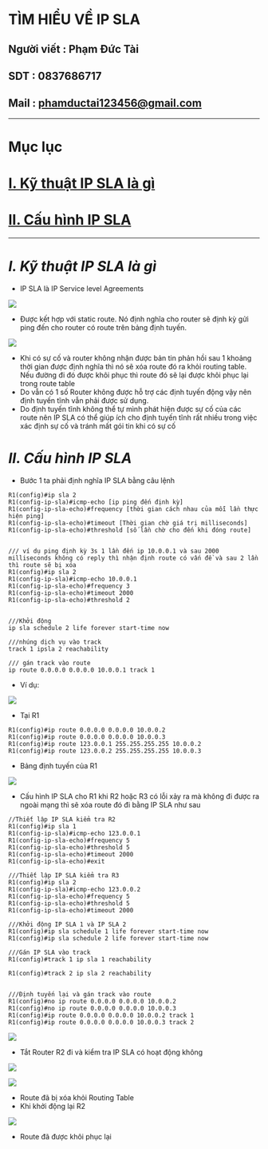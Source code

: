 <!--
# h1
## h2
### h3
#### h4
##### h5
###### h6

*in nghiêng*

**bôi đậm**

***vừa in nghiêng vừa bôi đậm***

`inlide code`

```php

echo ("highlight code");

```

[Link test](https://viblo.asia/helps/cach-su-dung-markdown-bxjvZYnwkJZ)

![markdown](https://images.viblo.asia/518eea86-f0bd-45c9-bf38-d5cb119e947d.png)

* mục 3
* mục 2
* mục 1

1. item 1
2. item 2
3. item 3

***
horizonal rules

> text

{@youtube: https://www.youtube.com/watch?v=HndN6P9ke6U}
* Cài đặt nginx bằng câu lệnh sau
```php
dnf -y install nginx
```
*	Cấu hình nginx như sau
```php
vi /etc/nginx/nginx.conf

 Server{
     ...
     server_name www.srv.world;
     ...
 }
 
-->

# TÌM HIỂU VỀ IP SLA
## Người viết : Phạm Đức Tài
## SDT : 0837686717
## Mail : phamductai123456@gmail.com

***
# Mục lục
# [I. Kỹ thuật IP SLA là gì](https://github.com/ductai124/Thuc-Tap-ViettelCo-Sunclound-/blob/main/CCNA/27.IP%20SLA/README.md#ik%E1%BB%B9-thu%E1%BA%ADt-ip-sla-l%C3%A0-g%C3%AC)

# [II. Cấu hình IP SLA](https://github.com/ductai124/Thuc-Tap-ViettelCo-Sunclound-/blob/main/CCNA/27.IP%20SLA/README.md#iic%E1%BA%A5u-h%C3%ACnh-ip-sla)
***
# ***I.	Kỹ thuật IP SLA là gì***
* IP SLA là IP Service level Agreements 

![](https://user-images.githubusercontent.com/52046920/190937283-2abe68ef-ff22-4129-8e87-d99c7244f4b7.png)
* Được kết hợp với static route. Nó định nghĩa cho router sẽ định kỳ gửi ping đến cho router có route trên bảng định tuyến.  


![](https://user-images.githubusercontent.com/52046920/190937284-06ef9efb-9972-4911-861e-e93a5511a960.png)
* Khi có sự cố và router không nhận được bản tin phản hồi sau 1 khoảng thời gian được định nghĩa thì nó sẽ xóa route đó ra khỏi routing table. Nếu đường đi đó được khôi phục thì route đó sẽ lại được khôi phục lại trong route table
* Do vẫn có 1 số Router không được hỗ trợ các định tuyến động vậy nên định tuyến tĩnh vẫn phải được sử dụng.
* Do định tuyến tĩnh không thể tự mình phát hiện được sự cố của các route nên IP SLA có thể giúp ích cho định tuyến tĩnh rất nhiều trong việc xác định sự cố và tránh mất gói tin khi có sự cố

# ***II.	Cấu hình IP SLA***
* Bước 1 ta phải định nghĩa IP SLA bằng câu lệnh 
```cisco
R1(config)#ip sla 2
R1(config-ip-sla)#icmp-echo [ip ping đến định kỳ]
R1(config-ip-sla-echo)#frequency [thời gian cách nhau của mỗi lần thực hiện ping]
R1(config-ip-sla-echo)#timeout [Thời gian chờ giá trị milliseconds]
R1(config-ip-sla-echo)#threshold [số lần chờ cho đến khi đóng route]


/// ví dụ ping định kỳ 3s 1 lần đến ip 10.0.0.1 và sau 2000 milliseconds không có reply thì nhận định route có vấn đề và sau 2 lần thì route sẽ bị xóa
R1(config)#ip sla 2
R1(config-ip-sla)#icmp-echo 10.0.0.1
R1(config-ip-sla-echo)#frequency 3
R1(config-ip-sla-echo)#timeout 2000
R1(config-ip-sla-echo)#threshold 2


///Khởi động
ip sla schedule 2 life forever start-time now

///nhúng dịch vụ vào track
track 1 ipsla 2 reachability

/// gán track vào route
ip route 0.0.0.0 0.0.0.0 10.0.0.1 track 1
```

* Ví dụ:

![](https://user-images.githubusercontent.com/52046920/190939039-39a58f54-3cd2-4468-8208-2f2382bb6564.png)
* Tại R1
```cisco
R1(config)#ip route 0.0.0.0 0.0.0.0 10.0.0.2
R1(config)#ip route 0.0.0.0 0.0.0.0 10.0.0.3
R1(config)#ip route 123.0.0.1 255.255.255.255 10.0.0.2
R1(config)#ip route 123.0.0.2 255.255.255.255 10.0.0.3

```
* Bảng định tuyến của R1

![](https://user-images.githubusercontent.com/52046920/190939358-921e7556-08fa-4546-84b2-a8529e99b1aa.png)
* Cấu hình IP SLA cho R1 khi R2 hoặc R3 có lỗi xảy ra mà không đi được ra ngoài mạng thì sẽ xóa route đó đi bằng IP SLA như sau
```cisco
//Thiết lập IP SLA kiểm tra R2
R1(config)#ip sla 1
R1(config-ip-sla)#icmp-echo 123.0.0.1
R1(config-ip-sla-echo)#frequency 5
R1(config-ip-sla-echo)#threshold 5
R1(config-ip-sla-echo)#timeout 2000
R1(config-ip-sla-echo)#exit

///Thiết lập IP SLA kiểm tra R3
R1(config)#ip sla 2
R1(config-ip-sla)#icmp-echo 123.0.0.2
R1(config-ip-sla-echo)#frequency 5
R1(config-ip-sla-echo)#threshold 5
R1(config-ip-sla-echo)#timeout 2000

///Khởi động IP SLA 1 và IP SLA 2
R1(config)#ip sla schedule 1 life forever start-time now
R1(config)#ip sla schedule 2 life forever start-time now

///Gán IP SLA vào track
R1(config)#track 1 ip sla 1 reachability

R1(config)#track 2 ip sla 2 reachability


///Định tuyến lại và gán track vào route
R1(config)#no ip route 0.0.0.0 0.0.0.0 10.0.0.2
R1(config)#no ip route 0.0.0.0 0.0.0.0 10.0.0.3
R1(config)#ip route 0.0.0.0 0.0.0.0 10.0.0.2 track 1
R1(config)#ip route 0.0.0.0 0.0.0.0 10.0.0.3 track 2
```

![](https://user-images.githubusercontent.com/52046920/190940768-bdce3587-c912-49cd-bfc8-7606a90dd215.png)
* Tắt Router R2 đi và kiểm tra IP SLA có hoạt động không

![](https://user-images.githubusercontent.com/52046920/190940770-0007ec0b-b0b2-44eb-b5e6-fc80cab5697f.png)

![](https://user-images.githubusercontent.com/52046920/190940766-1d014785-88c7-4e60-8bae-ef503a30a512.png)
* Route đã bị xóa khỏi Routing Table
* Khi khởi động lại R2

![](https://user-images.githubusercontent.com/52046920/190940772-e096f394-a502-487c-9e58-f8792700c63c.png)

* Route đã được khôi phục lại
